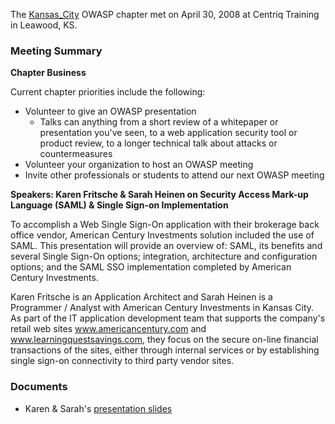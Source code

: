 The [Kansas_City](Kansas_City "wikilink") OWASP chapter met on April
30, 2008 at Centriq Training in Leawood, KS.

### Meeting Summary

**Chapter Business**

Current chapter priorities include the following:

  - Volunteer to give an OWASP presentation
      - Talks can anything from a short review of a whitepaper or
        presentation you've seen, to a web application security tool or
        product review, to a longer technical talk about attacks or
        countermeasures
  - Volunteer your organization to host an OWASP meeting
  - Invite other professionals or students to attend our next OWASP
    meeting

**Speakers: Karen Fritsche & Sarah Heinen on Security Access Mark-up
Language (SAML) & Single Sign-on Implementation**

To accomplish a Web Single Sign-On application with their brokerage back
office vendor, American Century Investments solution included the use of
SAML. This presentation will provide an overview of: SAML, its benefits
and several Single Sign-On options; integration, architecture and
configuration options; and the SAML SSO implementation completed by
American Century Investments.

Karen Fritsche is an Application Architect and Sarah Heinen is a
Programmer / Analyst with American Century Investments in Kansas City.
As part of the IT application development team that supports the
company's retail web sites www.americancentury.com and
www.learningquestsavings.com, they focus on the secure on-line financial
transactions of the sites, either through internal services or by
establishing single sign-on connectivity to third party vendor sites.

### Documents

  - Karen & Sarah's [presentation
    slides](https://www.owasp.org/images/d/df/OWASPKC_SAML_Presentation.ppt)